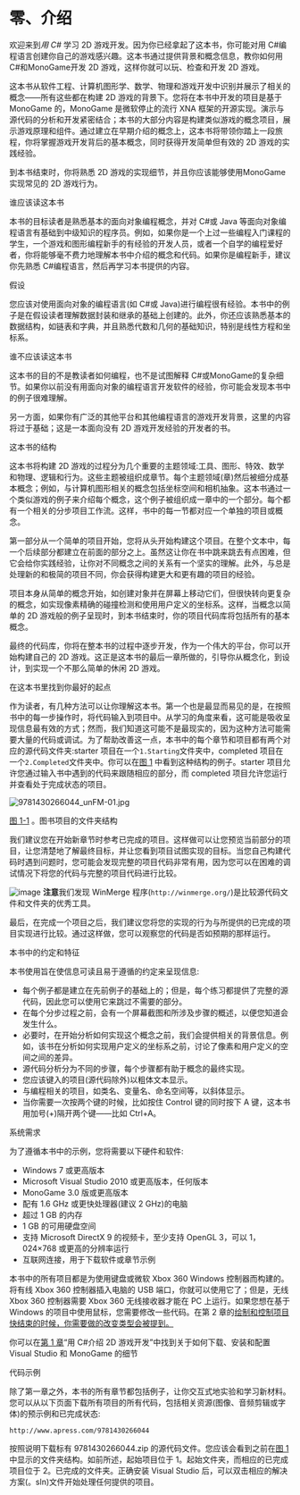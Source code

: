# 零、介绍

欢迎来到*用 C#* 学习 2D 游戏开发。因为你已经拿起了这本书，你可能对用 C#编程语言创建你自己的游戏感兴趣。这本书通过提供背景和概念信息，教你如何用 C#和MonoGame开发 2D 游戏，这样你就可以玩、检查和开发 2D 游戏。

这本书从软件工程、计算机图形学、数学、物理和游戏开发中识别并展示了相关的概念——所有这些都在构建 2D 游戏的背景下。您将在本书中开发的项目是基于 MonoGame 的，MonoGame 是微软停止的流行 XNA 框架的开源实现。演示与源代码的分析和开发紧密结合；本书的大部分内容是构建类似游戏的概念项目，展示游戏原理和组件。通过建立在早期介绍的概念上，这本书将带领你踏上一段旅程，你将掌握游戏开发背后的基本概念，同时获得开发简单但有效的 2D 游戏的实践经验。

到本书结束时，你将熟悉 2D 游戏的实现细节，并且你应该能够使用MonoGame实现常见的 2D 游戏行为。

谁应该读这本书

本书的目标读者是熟悉基本的面向对象编程概念，并对 C#或 Java 等面向对象编程语言有基础到中级知识的程序员。例如，如果你是一个上过一些编程入门课程的学生，一个游戏和图形编程新手的有经验的开发人员，或者一个自学的编程爱好者，你将能够毫不费力地理解本书中介绍的概念和代码。如果你是编程新手，建议你先熟悉 C#编程语言，然后再学习本书提供的内容。

假设

您应该对使用面向对象的编程语言(如 C#或 Java)进行编程很有经验。本书中的例子是在假设读者理解数据封装和继承的基础上创建的。此外，你还应该熟悉基本的数据结构，如链表和字典，并且熟悉代数和几何的基础知识，特别是线性方程和坐标系。

谁不应该读这本书

这本书的目的不是教读者如何编程，也不是试图解释 C#或MonoGame的复杂细节。如果你以前没有用面向对象的编程语言开发软件的经验，你可能会发现本书中的例子很难理解。

另一方面，如果你有广泛的其他平台和其他编程语言的游戏开发背景，这里的内容将过于基础；这是一本面向没有 2D 游戏开发经验的开发者的书。

这本书的结构

这本书将构建 2D 游戏的过程分为几个重要的主题领域:工具、图形、特效、数学和物理、逻辑和行为。这些主题被组织成章节。每个主题领域(章)然后被细分成基本概念；例如，与计算机图形相关的概念包括坐标空间和相机抽象。这本书通过一个类似游戏的例子来介绍每个概念，这个例子被组织成一章中的一个部分。每个都有一个相关的分步项目工作流。这样，书中的每一节都对应一个单独的项目或概念。

第一部分从一个简单的项目开始，您将从头开始构建这个项目。在整个文本中，每一个后续部分都建立在前面的部分之上。虽然这让你在书中跳来跳去有点困难，但它会给你实践经验，让你对不同概念之间的关系有一个坚实的理解。此外，与总是处理新的和极简的项目不同，你会获得构建更大和更有趣的项目的经验。

项目本身从简单的概念开始，如创建对象并在屏幕上移动它们，但很快转向更复杂的概念，如实现像素精确的碰撞检测和使用用户定义的坐标系。这样，当概念以简单的 2D 游戏般的例子呈现时，到本书结束时，你的项目代码库将包括所有的基本概念。

最终的代码库，你将在整本书的过程中逐步开发，作为一个伟大的平台，你可以开始构建自己的 2D 游戏。这正是这本书的最后一章所做的，引导你从概念化，到设计，到实现一个不那么简单的休闲 2D 游戏。

在这本书里找到你最好的起点

作为读者，有几种方法可以让你理解这本书。第一个也是最显而易见的是，在按照书中的每一步操作时，将代码输入到项目中。从学习的角度来看，这可能是吸收呈现信息最有效的方式；然而，我们知道这可能不是最现实的，因为这种方法可能需要大量的代码或调试。为了帮助改善这一点，本书中的每个章节和项目都有两个对应的源代码文件夹:starter 项目在一个`1.Starting`文件夹中，completed 项目在一个`2.Completed`文件夹中。你可以在[图 1](#Fig1) 中看到这种结构的例子。starter 项目允许您通过输入书中遇到的代码来跟随相应的部分，而 completed 项目允许您运行并查看处于完成状态的项目。

![9781430266044_unFM-01.jpg](img/-01.jpg)

[图 1-1](#_Fig1) 。图书项目的文件夹结构

我们建议您在开始新章节时参考已完成的项目。这样做可以让您预览当前部分的项目，让您清楚地了解最终目标，并让您看到项目试图实现的目标。当您自己构建代码时遇到问题时，您可能会发现完整的项目代码非常有用，因为您可以在困难的调试情况下将您的代码与完整的项目代码进行比较。

![image](img/.jpg) **注意**我们发现 WinMerge 程序(`http://winmerge.org/`)是比较源代码文件和文件夹的优秀工具。

最后，在完成一个项目之后，我们建议您将您的实现的行为与所提供的已完成的项目实现进行比较。通过这样做，您可以观察您的代码是否如预期的那样运行。

本书中的约定和特征

本书使用旨在使信息可读且易于遵循的约定来呈现信息:

*   每个例子都是建立在先前例子的基础上的；但是，每个练习都提供了完整的源代码，因此您可以使用它来跳过不需要的部分。
*   在每个分步过程之前，会有一个屏幕截图和所涉及步骤的概述，以便您知道会发生什么。
*   必要时，在开始分析如何实现这个概念之前，我们会提供相关的背景信息。例如，该书在分析如何实现用户定义的坐标系之前，讨论了像素和用户定义的空间之间的差异。
*   源代码分析分为不同的步骤，每个步骤都有助于概念的最终实现。
*   您应该键入的项目(源代码除外)以粗体文本显示。
*   与编程相关的项目，如类名、变量名、命名空间等，以斜体显示。
*   当你需要一次按两个键的时候，比如按住 Control 键的同时按下 A 键，这本书用加号(+)隔开两个键——比如 Ctrl+A。

系统需求

为了遵循本书中的示例，您将需要以下硬件和软件:

*   Windows 7 或更高版本
*   Microsoft Visual Studio 2010 或更高版本，任何版本
*   MonoGame 3.0 版或更高版本
*   配有 1.6 GHz 或更快处理器(建议 2 GHz)的电脑
*   超过 1 GB 的内存
*   1 GB 的可用硬盘空间
*   支持 Microsoft DirectX 9 的视频卡，至少支持 OpenGL 3，可以 1，024×768 或更高的分辨率运行
*   互联网连接，用于下载软件或章节示例

本书中的所有项目都是为使用键盘或微软 Xbox 360 Windows 控制器而构建的。将有线 Xbox 360 控制器插入电脑的 USB 端口，你就可以使用它了；但是，无线 Xbox 360 控制器需要 Xbox 360 无线接收器才能在 PC 上运行。如果您想在基于 Windows 的项目中使用鼠标，您需要修改一些代码。在第 2 章的[绘制和控制项目快结束的时候，你需要做的改变类型会被提到。](02.html)

你可以在[第 1 章](01.html)“用 C#介绍 2D 游戏开发”中找到关于如何下载、安装和配置 Visual Studio 和 MonoGame 的细节

代码示例

除了第一章之外，本书的所有章节都包括例子，让你交互式地实验和学习新材料。您可以从以下页面下载所有项目的所有代码，包括相关资源(图像、音频剪辑或字体)的预示例和已完成状态:

`http://www.apress.com/9781430266044`

按照说明下载标有 9781430266044.zip 的源代码文件。您应该会看到之前在[图 1](#Fig1) 中显示的文件夹结构。如前所述，起始项目位于 1。起始文件夹，而相应的已完成项目位于 2。已完成的文件夹。正确安装 Visual Studio 后，可以双击相应的解决方案(。sln)文件开始处理任何提供的项目。